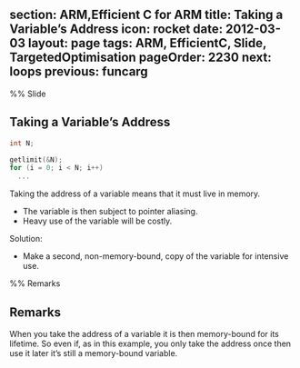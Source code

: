 section: ARM,Efficient C for ARM
title: Taking a Variable’s Address
icon: rocket
date: 2012-03-03
layout: page
tags: ARM, EfficientC, Slide, TargetedOptimisation
pageOrder: 2230
next: loops
previous: funcarg
----

%% Slide

## Taking a Variable’s Address

``` c
int N;

getlimit(&N);
for (i = 0; i < N; i++)
  ...
```

Taking the address of a variable means that it must live in memory.

* The variable is then subject to pointer aliasing.
* Heavy use of the variable will be costly.

Solution:

* Make a second, non-memory-bound, copy of the variable for intensive use.

%% Remarks

## Remarks

When you take the address of a variable it is then memory-bound for its lifetime. So even if, as in this example, you only take the address once then use it later it’s still a memory-bound variable.
